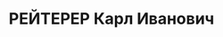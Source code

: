 ---
title: РЕЙТЕРЕР Карл Иванович
description: '1899 року народження, Австрія, німець, освіта початкова, до 1935 року
  член ВКП(б). Токар зернорадгоспу. Проживав: сел. Волноваха Донецької області.

  Заарештований 8 вересня 1937 року. 29 жовтня 1937 року виїзною сесією військової
  колегії Верховного Суду СРСР у м. Києві засуджений до розстрілу з конфіскацією майна.
  Вирок приведений до виконання 30 жовтня 1937 року у м. Києві.

  Реабілітований у 1958 році.'
---
